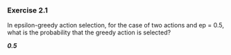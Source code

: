 ### Exercise 2.1
In epsilon-greedy action selection, for the case of two actions and ep = 0.5,
what is the probability that the greedy action is selected?


**_0.5_**
